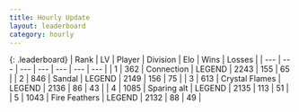 ```yaml
---
title: Hourly Update
layout: leaderboard
category: hourly
---
```


{: .leaderboard}
| Rank | LV | Player | Division | Elo | Wins | Losses |
| --- | --- | --- | --- | --- | --- | --- |
| <span data-change="0">1</span> | 362 | <span title="ID: 539711">Connection</span> | LEGEND | <span data-change="0">2243</span> | <span data-change="0">155</span> | <span data-change="0">65</span> |
| <span data-change="2">2</span> | 846 | <span title="ID: 315148">Sandal</span> | LEGEND | <span data-change="12">2149</span> | <span data-change="5">156</span> | <span data-change="1">75</span> |
| <span data-change="-1">3</span> | 613 | <span title="ID: 163201">Crystal Flames</span> | LEGEND | <span data-change="-5">2136</span> | <span data-change="1">86</span> | <span data-change="1">43</span> |
| <span data-change="1">4</span> | 1085 | <span title="ID: 203132">Sparing alt</span> | LEGEND | <span data-change="0">2135</span> | <span data-change="0">113</span> | <span data-change="0">51</span> |
| <span data-change="-2">5</span> | 1043 | <span title="ID: 357425">Fire Feathers</span> | LEGEND | <span data-change="-7">2132</span> | <span data-change="2">88</span> | <span data-change="2">49</span> |